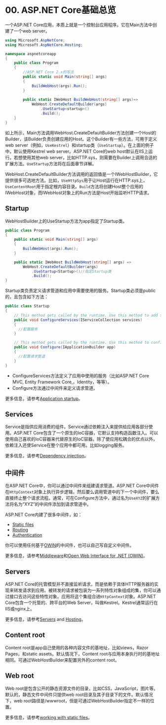 # 00. ASP.NET Core基础总览

一个ASP.NET Core应用，本质上就是一个控制台应用程序。它在Main方法中创建了一个web server。

```c#
using Microsoft.AspNetCore;
using Microsoft.AspNetCore.Hosting;

namespace aspnetcoreapp
{
    public class Program
    {
      	//ASP.NET Core 2.x的写法
        public static void Main(string[] args)
        {
        	BuildWebHost(args).Run();
        }
      
      	public static IWebHost BuildWebHost(string[] args)=>
          	WebHost.CreateDefaultBuilder(args)
          		.UseStartup<startup>()
          		.Build();
    }
}
```

如上所示，Main方法调用WebHost.CreateDefaultBuilder方法创建一个Host的Builder，该Builder负责创建应用的Host。这个Builder有一些方法，可用于定义web server（例如，`UseKestrel`）和startup类（`UseStartup`）。在上面的例子中，默认使用Kestrel web server。ASP.NET Core的web host默认在IIS上运行。若想使用其他web server，比如HTTP.sys，则需要在Builder上调用合适的扩展方法。`UseStartup`方法将在后面章节详解。

WebHost.CreateDefaultBuilder方法调用的返回值是一个IWebHostBuilder，它提供很多可选地方法。比如，`UseHttpSys`用于让Host运行在HTTP.sys上，`UseContentRoot`用于指定根内容目录。`Build`方法将创建Host整个应用的IWebHost对象，而IWebHost对象上的Run方法是Host开始监听HTTP请求。



## Startup

WebHostBuilder上的UseStartup方法为app指定了Startup类。

```c#
public class Program
{
    public static void Main(string[] args)
    {
        BuildWebHost(args).Run();
    }

    public static IWebHost BuildWebHost(string[] args) =>
        WebHost.CreateDefaultBuilder(args)
            .UseStartup<Startup>()//指定Startup类
            .Build();
}
```

Startup类负责定义请求管道和应用中需要使用的服务。Startup类必须是public的，且包含如下方法：

```c#
public class Startup
{
    // This method gets called by the runtime. Use this method to add services to the container.
    public void ConfigureServices(IServiceCollection services)
    {
      //配置服务
    }

    // This method gets called by the runtime. Use this method to configure the HTTP request pipeline.
    public void Configure(IApplicationBuilder app)
    {
      //配置请求管道
    }
}
```

* ConfigureServices方法定义了应用中使用的服务（比如ASP.NET Core MVC, Entity Framework Core,，Identity，等等）。
* Configure方法通过中间件来定义请求管道。

更多信息，请参考[Application startup](https://docs.microsoft.com/en-us/aspnet/core/fundamentals/startup)。



## Services

Service是指供应用消费的组件。Service通过依赖注入来提供给应用各部分使用。ASP.NET Core包含了一个原生的IoC容器，它默认支持构造函数注入。可以使用自己喜欢的IoC容器来代替原生的IoC容器。除了使应用松耦合的优点以外，依赖注入还使Service在整个应用中都可用。比如logging服务。

更多信息，请参考[Dependency injection](https://docs.microsoft.com/en-us/aspnet/core/fundamentals/dependency-injection)。



## 中间件

在ASP.NET Core中，你可以通过中间件来组建请求管道。ASP.NET Core中间件在`HttpContext`对象上执行异步逻辑，然后要么调用管道中的下一个中间件，要么直接终止整个请求流程。通常，可在Configure方法中，通过名为`UseXYZ`的扩展方法将名为“XYZ”的中间件添加到请求管道中。

ASP.NET Core内建了很多中间件，如：

- [Static files](https://docs.microsoft.com/en-us/aspnet/core/fundamentals/static-files)
- [Routing](https://docs.microsoft.com/en-us/aspnet/core/fundamentals/routing)
- [Authentication](https://docs.microsoft.com/en-us/aspnet/core/security/authentication/index)

你可以使用任何基于[OWIN](http://owin.org/)的中间件，也可以自己写自定义中间件。

更多信息，请参考[Middleware](https://docs.microsoft.com/en-us/aspnet/core/fundamentals/middleware)和[Open Web Interface for .NET (OWIN)](https://docs.microsoft.com/en-us/aspnet/core/fundamentals/owin)。



## Servers

ASP.NET Core的托管模型并不直接监听请求，而是依赖于具体HTTP服务器的实现来转发请求到应用。被转发的请求被包装为一系列特性对象组成的集，你可以通过接口去访问这些特性对象。应用将这个集组合进`HttpContext`对象。ASP.NET Core包含一个托管的、跨平台的Web Server，叫做Kestrel。Kestrel通常运行在IIS或nginx上。

更多信息，请参考[Servers](https://docs.microsoft.com/en-us/aspnet/core/fundamentals/servers/index) and [Hosting](https://docs.microsoft.com/en-us/aspnet/core/fundamentals/hosting)。



## Content root

Content root是app自己使用的各种内容文件的基地址，比如views，Razor Pages，和static assets。默认情况下，Content root与应用本身执行时的基地址相同。可通过WebHostBuilder来配置另外的content root。



## Web root

Web root是包含公开的静态资源文件的目录，比如CSS，JavaScript，图片等。默认的，静态文件中间件只提供web root目录及其子目录下的文件。默认情况下，web root路径是/wwwroot，但是可通过WebHostBuilder指定不一样的位置。

更多信息，请参考[working with static files](https://docs.microsoft.com/en-us/aspnet/core/fundamentals/static-files)。






























